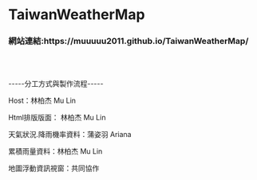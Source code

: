 # TaiwanWeatherMap

<h3>網站連結:https://muuuuu2011.github.io/TaiwanWeatherMap/</h3>

<br>
<br>

-----分工方式與製作流程-----<br>

Host：林柏杰 Mu Lin<br>   
 
Html排版版面： 林柏杰 Mu Lin <br> 
 
天氣狀況.降雨機率資料：蒲姿羽 Ariana  <br>
 
累積雨量資料：林柏杰 Mu Lin  <br>
 
地圖浮動資訊視窗：共同協作<br>

